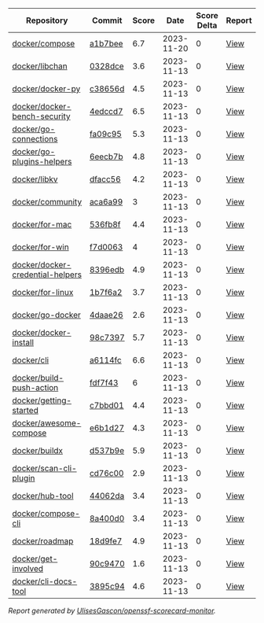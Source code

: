 <!-- OPENSSF-SCORECARD-MONITOR:START -->

| Repository | Commit | Score | Date | Score Delta | Report | StepSecurity |
| -- | -- | -- | -- | -- | -- | -- |
| [docker/compose](https://github.com/docker/compose) | [a1b7bee](https://github.com/docker/compose/commit/a1b7bee094e2514f1ace6d436830dfbb232ef5dc) | 6.7 | 2023-11-20 | 0 | [View](https://kooltheba.github.io/openssf-scorecard-api-visualizer/#/projects/github.com/docker/compose/commit/a1b7bee094e2514f1ace6d436830dfbb232ef5dc) | [Fix it](https://app.stepsecurity.io/securerepo?repo=docker/compose) |
| [docker/libchan](https://github.com/docker/libchan) | [0328dce](https://github.com/docker/libchan/commit/0328dcec840a0659448faf08af087135fffb7fde) | 3.6 | 2023-11-13 | 0 | [View](https://kooltheba.github.io/openssf-scorecard-api-visualizer/#/projects/github.com/docker/libchan/commit/0328dcec840a0659448faf08af087135fffb7fde) | [Fix it](https://app.stepsecurity.io/securerepo?repo=docker/libchan) |
| [docker/docker-py](https://github.com/docker/docker-py) | [c38656d](https://github.com/docker/docker-py/commit/c38656dc7894363f32317affecc3e4279e1163f8) | 4.5 | 2023-11-13 | 0 | [View](https://kooltheba.github.io/openssf-scorecard-api-visualizer/#/projects/github.com/docker/docker-py/commit/c38656dc7894363f32317affecc3e4279e1163f8) | [Fix it](https://app.stepsecurity.io/securerepo?repo=docker/docker-py) |
| [docker/docker-bench-security](https://github.com/docker/docker-bench-security) | [4edccd7](https://github.com/docker/docker-bench-security/commit/4edccd78595d1f0d6d71b0ae5316e0c70c537f38) | 6.5 | 2023-11-13 | 0 | [View](https://kooltheba.github.io/openssf-scorecard-api-visualizer/#/projects/github.com/docker/docker-bench-security/commit/4edccd78595d1f0d6d71b0ae5316e0c70c537f38) | [Fix it](https://app.stepsecurity.io/securerepo?repo=docker/docker-bench-security) |
| [docker/go-connections](https://github.com/docker/go-connections) | [fa09c95](https://github.com/docker/go-connections/commit/fa09c952e3eadbffaf8afc5b8a1667158ba38ace) | 5.3 | 2023-11-13 | 0 | [View](https://kooltheba.github.io/openssf-scorecard-api-visualizer/#/projects/github.com/docker/go-connections/commit/fa09c952e3eadbffaf8afc5b8a1667158ba38ace) | [Fix it](https://app.stepsecurity.io/securerepo?repo=docker/go-connections) |
| [docker/go-plugins-helpers](https://github.com/docker/go-plugins-helpers) | [6eecb7b](https://github.com/docker/go-plugins-helpers/commit/6eecb7beb65124bb44a23848bb46e98b4f50ae18) | 4.8 | 2023-11-13 | 0 | [View](https://kooltheba.github.io/openssf-scorecard-api-visualizer/#/projects/github.com/docker/go-plugins-helpers/commit/6eecb7beb65124bb44a23848bb46e98b4f50ae18) | [Fix it](https://app.stepsecurity.io/securerepo?repo=docker/go-plugins-helpers) |
| [docker/libkv](https://github.com/docker/libkv) | [dfacc56](https://github.com/docker/libkv/commit/dfacc563de57ee17ca54bb3b6b2a004454f3ce41) | 4.2 | 2023-11-13 | 0 | [View](https://kooltheba.github.io/openssf-scorecard-api-visualizer/#/projects/github.com/docker/libkv/commit/dfacc563de57ee17ca54bb3b6b2a004454f3ce41) | [Fix it](https://app.stepsecurity.io/securerepo?repo=docker/libkv) |
| [docker/community](https://github.com/docker/community) | [aca6a99](https://github.com/docker/community/commit/aca6a9928cdbb2b11f8db987a6a32f7dedddc79c) | 3 | 2023-11-13 | 0 | [View](https://kooltheba.github.io/openssf-scorecard-api-visualizer/#/projects/github.com/docker/community/commit/aca6a9928cdbb2b11f8db987a6a32f7dedddc79c) | [Fix it](https://app.stepsecurity.io/securerepo?repo=docker/community) |
| [docker/for-mac](https://github.com/docker/for-mac) | [536fb8f](https://github.com/docker/for-mac/commit/536fb8f53b4fc54f83b3d7bafa7678243330af5f) | 4.4 | 2023-11-13 | 0 | [View](https://kooltheba.github.io/openssf-scorecard-api-visualizer/#/projects/github.com/docker/for-mac/commit/536fb8f53b4fc54f83b3d7bafa7678243330af5f) | [Fix it](https://app.stepsecurity.io/securerepo?repo=docker/for-mac) |
| [docker/for-win](https://github.com/docker/for-win) | [f7d0063](https://github.com/docker/for-win/commit/f7d00634da674c8524c5e5ce021c21fbcf4c1793) | 4 | 2023-11-13 | 0 | [View](https://kooltheba.github.io/openssf-scorecard-api-visualizer/#/projects/github.com/docker/for-win/commit/f7d00634da674c8524c5e5ce021c21fbcf4c1793) | [Fix it](https://app.stepsecurity.io/securerepo?repo=docker/for-win) |
| [docker/docker-credential-helpers](https://github.com/docker/docker-credential-helpers) | [8396edb](https://github.com/docker/docker-credential-helpers/commit/8396edb35f8d7229e75482e9d82c7729fa7001b7) | 4.9 | 2023-11-13 | 0 | [View](https://kooltheba.github.io/openssf-scorecard-api-visualizer/#/projects/github.com/docker/docker-credential-helpers/commit/8396edb35f8d7229e75482e9d82c7729fa7001b7) | [Fix it](https://app.stepsecurity.io/securerepo?repo=docker/docker-credential-helpers) |
| [docker/for-linux](https://github.com/docker/for-linux) | [1b7f6a2](https://github.com/docker/for-linux/commit/1b7f6a2d81fadc8bda4d63da240bc0935238a355) | 3.7 | 2023-11-13 | 0 | [View](https://kooltheba.github.io/openssf-scorecard-api-visualizer/#/projects/github.com/docker/for-linux/commit/1b7f6a2d81fadc8bda4d63da240bc0935238a355) | [Fix it](https://app.stepsecurity.io/securerepo?repo=docker/for-linux) |
| [docker/go-docker](https://github.com/docker/go-docker) | [4daae26](https://github.com/docker/go-docker/commit/4daae26030ad00e348edddff9767924ae57a3b82) | 2.6 | 2023-11-13 | 0 | [View](https://kooltheba.github.io/openssf-scorecard-api-visualizer/#/projects/github.com/docker/go-docker/commit/4daae26030ad00e348edddff9767924ae57a3b82) | [Fix it](https://app.stepsecurity.io/securerepo?repo=docker/go-docker) |
| [docker/docker-install](https://github.com/docker/docker-install) | [98c7397](https://github.com/docker/docker-install/commit/98c7397f6ae0e2feead342167bcd93528da981cb) | 5.7 | 2023-11-13 | 0 | [View](https://kooltheba.github.io/openssf-scorecard-api-visualizer/#/projects/github.com/docker/docker-install/commit/98c7397f6ae0e2feead342167bcd93528da981cb) | [Fix it](https://app.stepsecurity.io/securerepo?repo=docker/docker-install) |
| [docker/cli](https://github.com/docker/cli) | [a6114fc](https://github.com/docker/cli/commit/a6114fc42416d354745abc82aeba1a7f4da0cf0a) | 6.6 | 2023-11-13 | 0 | [View](https://kooltheba.github.io/openssf-scorecard-api-visualizer/#/projects/github.com/docker/cli/commit/a6114fc42416d354745abc82aeba1a7f4da0cf0a) | [Fix it](https://app.stepsecurity.io/securerepo?repo=docker/cli) |
| [docker/build-push-action](https://github.com/docker/build-push-action) | [fdf7f43](https://github.com/docker/build-push-action/commit/fdf7f43ecf7c1a5c7afe936410233728a8c2d9c2) | 6 | 2023-11-13 | 0 | [View](https://kooltheba.github.io/openssf-scorecard-api-visualizer/#/projects/github.com/docker/build-push-action/commit/fdf7f43ecf7c1a5c7afe936410233728a8c2d9c2) | [Fix it](https://app.stepsecurity.io/securerepo?repo=docker/build-push-action) |
| [docker/getting-started](https://github.com/docker/getting-started) | [c7bbd01](https://github.com/docker/getting-started/commit/c7bbd0119fadccc6d427377b605d1b658136d8bd) | 4.4 | 2023-11-13 | 0 | [View](https://kooltheba.github.io/openssf-scorecard-api-visualizer/#/projects/github.com/docker/getting-started/commit/c7bbd0119fadccc6d427377b605d1b658136d8bd) | [Fix it](https://app.stepsecurity.io/securerepo?repo=docker/getting-started) |
| [docker/awesome-compose](https://github.com/docker/awesome-compose) | [e6b1d27](https://github.com/docker/awesome-compose/commit/e6b1d2755f2f72a363fc346e52dce10cace846c8) | 4.3 | 2023-11-13 | 0 | [View](https://kooltheba.github.io/openssf-scorecard-api-visualizer/#/projects/github.com/docker/awesome-compose/commit/e6b1d2755f2f72a363fc346e52dce10cace846c8) | [Fix it](https://app.stepsecurity.io/securerepo?repo=docker/awesome-compose) |
| [docker/buildx](https://github.com/docker/buildx) | [d537b9e](https://github.com/docker/buildx/commit/d537b9e418b909b65274a902e25b3d1757553a3b) | 5.9 | 2023-11-13 | 0 | [View](https://kooltheba.github.io/openssf-scorecard-api-visualizer/#/projects/github.com/docker/buildx/commit/d537b9e418b909b65274a902e25b3d1757553a3b) | [Fix it](https://app.stepsecurity.io/securerepo?repo=docker/buildx) |
| [docker/scan-cli-plugin](https://github.com/docker/scan-cli-plugin) | [cd76c00](https://github.com/docker/scan-cli-plugin/commit/cd76c00e79763dcb411d976971ea5b03180a4943) | 2.9 | 2023-11-13 | 0 | [View](https://kooltheba.github.io/openssf-scorecard-api-visualizer/#/projects/github.com/docker/scan-cli-plugin/commit/cd76c00e79763dcb411d976971ea5b03180a4943) | [Fix it](https://app.stepsecurity.io/securerepo?repo=docker/scan-cli-plugin) |
| [docker/hub-tool](https://github.com/docker/hub-tool) | [44062da](https://github.com/docker/hub-tool/commit/44062da63a0cdcdbd69a9ba13ad77fe50f655fd8) | 3.4 | 2023-11-13 | 0 | [View](https://kooltheba.github.io/openssf-scorecard-api-visualizer/#/projects/github.com/docker/hub-tool/commit/44062da63a0cdcdbd69a9ba13ad77fe50f655fd8) | [Fix it](https://app.stepsecurity.io/securerepo?repo=docker/hub-tool) |
| [docker/compose-cli](https://github.com/docker/compose-cli) | [8a400d0](https://github.com/docker/compose-cli/commit/8a400d0c4f91bcd1fef8da38dfab00d4c85603e3) | 3.4 | 2023-11-13 | 0 | [View](https://kooltheba.github.io/openssf-scorecard-api-visualizer/#/projects/github.com/docker/compose-cli/commit/8a400d0c4f91bcd1fef8da38dfab00d4c85603e3) | [Fix it](https://app.stepsecurity.io/securerepo?repo=docker/compose-cli) |
| [docker/roadmap](https://github.com/docker/roadmap) | [18d9fe7](https://github.com/docker/roadmap/commit/18d9fe79274f8df0ba5c53e77357fa79dd6ce60f) | 4.9 | 2023-11-13 | 0 | [View](https://kooltheba.github.io/openssf-scorecard-api-visualizer/#/projects/github.com/docker/roadmap/commit/18d9fe79274f8df0ba5c53e77357fa79dd6ce60f) | [Fix it](https://app.stepsecurity.io/securerepo?repo=docker/roadmap) |
| [docker/get-involved](https://github.com/docker/get-involved) | [90c9470](https://github.com/docker/get-involved/commit/90c9470fd66c9318fec9c6f0914cb70fa87b9bf9) | 1.6 | 2023-11-13 | 0 | [View](https://kooltheba.github.io/openssf-scorecard-api-visualizer/#/projects/github.com/docker/get-involved/commit/90c9470fd66c9318fec9c6f0914cb70fa87b9bf9) | [Fix it](https://app.stepsecurity.io/securerepo?repo=docker/get-involved) |
| [docker/cli-docs-tool](https://github.com/docker/cli-docs-tool) | [3895c94](https://github.com/docker/cli-docs-tool/commit/3895c94c94619a754e1f60e944992cc61be6ff84) | 4.6 | 2023-11-13 | 0 | [View](https://kooltheba.github.io/openssf-scorecard-api-visualizer/#/projects/github.com/docker/cli-docs-tool/commit/3895c94c94619a754e1f60e944992cc61be6ff84) | [Fix it](https://app.stepsecurity.io/securerepo?repo=docker/cli-docs-tool) |

_Report generated by [UlisesGascon/openssf-scorecard-monitor](https://github.com/UlisesGascon/openssf-scorecard-monitor)._
<!-- OPENSSF-SCORECARD-MONITOR:END -->